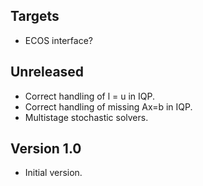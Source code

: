 ## Targets ##
* ECOS interface?

## Unreleased ##
* Correct handling of l = u in IQP.
* Correct handling of missing Ax=b in IQP.
* Multistage stochastic solvers.

## Version 1.0 ##
* Initial version.
